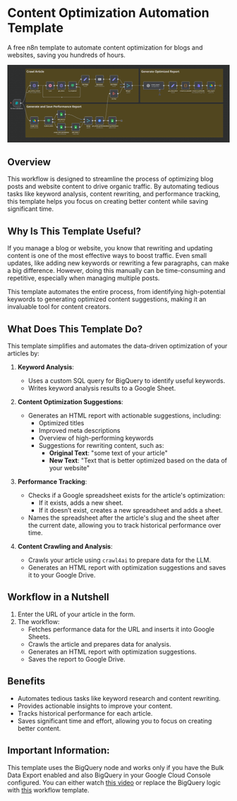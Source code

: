 # Content Optimization Automation Template

A free n8n template to automate content optimization for blogs and websites, saving you hundreds of hours.

![n8n-ai-seo-writer](./n8n-automation-ai-seo-writer-with-gsc-data.png)
## Overview

This workflow is designed to streamline the process of optimizing blog posts and website content to drive organic traffic. By automating tedious tasks like keyword analysis, content rewriting, and performance tracking, this template helps you focus on creating better content while saving significant time.

## Why Is This Template Useful?

If you manage a blog or website, you know that rewriting and updating content is one of the most effective ways to boost traffic. Even small updates, like adding new keywords or rewriting a few paragraphs, can make a big difference. However, doing this manually can be time-consuming and repetitive, especially when managing multiple posts.

This template automates the entire process, from identifying high-potential keywords to generating optimized content suggestions, making it an invaluable tool for content creators.

## What Does This Template Do?

This template simplifies and automates the data-driven optimization of your articles by:

1. **Keyword Analysis**:
   - Uses a custom SQL query for BigQuery to identify useful keywords.
   - Writes keyword analysis results to a Google Sheet.

2. **Content Optimization Suggestions**:
   - Generates an HTML report with actionable suggestions, including:
     - Optimized titles
     - Improved meta descriptions
     - Overview of high-performing keywords
     - Suggestions for rewriting content, such as:
       - **Original Text**: "some text of your article"
       - **New Text**: "Text that is better optimized based on the data of your website"

3. **Performance Tracking**:
   - Checks if a Google spreadsheet exists for the article's optimization:
     - If it exists, adds a new sheet.
     - If it doesn’t exist, creates a new spreadsheet and adds a sheet.
   - Names the spreadsheet after the article's slug and the sheet after the current date, allowing you to track historical performance over time.

4. **Content Crawling and Analysis**:
   - Crawls your article using `crawl4ai` to prepare data for the LLM.
   - Generates an HTML report with optimization suggestions and saves it to your Google Drive.

## Workflow in a Nutshell

1. Enter the URL of your article in the form.
2. The workflow:
   - Fetches performance data for the URL and inserts it into Google Sheets.
   - Crawls the article and prepares data for analysis.
   - Generates an HTML report with optimization suggestions.
   - Saves the report to Google Drive.

## Benefits

- Automates tedious tasks like keyword research and content rewriting.
- Provides actionable insights to improve your content.
- Tracks historical performance for each article.
- Saves significant time and effort, allowing you to focus on creating better content.

## Important Information:
This template uses the BigQuery node and works only if you have the Bulk Data Export enabled and also BigQuery in your Google Cloud Console configured. You can either watch [this video](https://youtu.be/DlhXvS2Hsj4) or replace the BigQuery logic with [this](../get-google-search-console-data\readme.md) workflow template.
